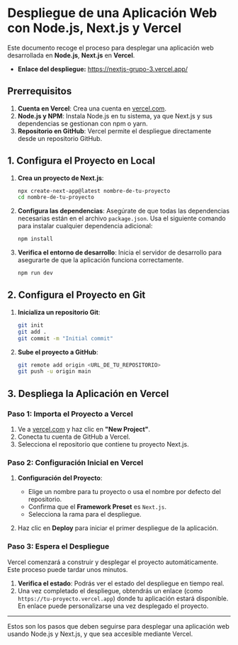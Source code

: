 # Despliegue de una Aplicación Web con Node.js, Next.js y Vercel

Este documento recoge el proceso para desplegar una aplicación web desarrollada en **Node.js**, **Next.js** en **Vercel**.

- **Enlace del despliegue:** https://nextjs-grupo-3.vercel.app/

## Prerrequisitos

1. **Cuenta en Vercel**: Crea una cuenta en [vercel.com](https://vercel.com/).
2. **Node.js y NPM**: Instala Node.js en tu sistema, ya que Next.js y sus dependencias se gestionan con npm o yarn.
3. **Repositorio en GitHub**: Vercel permite el despliegue directamente desde un repositorio GitHub.

## 1. Configura el Proyecto en Local

1. **Crea un proyecto de Next.js**:

   ```bash
   npx create-next-app@latest nombre-de-tu-proyecto
   cd nombre-de-tu-proyecto
   ```

2. **Configura las dependencias**: Asegúrate de que todas las dependencias necesarias están en el archivo `package.json`. Usa el siguiente comando para instalar cualquier dependencia adicional:

   ```bash
   npm install
   ```

3. **Verifica el entorno de desarrollo**: Inicia el servidor de desarrollo para asegurarte de que la aplicación funciona correctamente.

   ```bash
   npm run dev
   ```

## 2. Configura el Proyecto en Git

1. **Inicializa un repositorio Git**:

   ```bash
   git init
   git add .
   git commit -m "Initial commit"
   ```

2. **Sube el proyecto a GitHub**:

   ```bash
   git remote add origin <URL_DE_TU_REPOSITORIO>
   git push -u origin main
   ```

## 3. Despliega la Aplicación en Vercel

### Paso 1: Importa el Proyecto a Vercel

1. Ve a [vercel.com](https://vercel.com) y haz clic en **"New Project"**.
2. Conecta tu cuenta de GitHub a Vercel.
3. Selecciona el repositorio que contiene tu proyecto Next.js.

### Paso 2: Configuración Inicial en Vercel

1. **Configuración del Proyecto**:

   - Elige un nombre para tu proyecto o usa el nombre por defecto del repositorio.
   - Confirma que el **Framework Preset** es `Next.js`.
   - Selecciona la rama para el despliegue.

2. Haz clic en **Deploy** para iniciar el primer despliegue de la aplicación.

### Paso 3: Espera el Despliegue

Vercel comenzará a construir y desplegar el proyecto automáticamente. Este proceso puede tardar unos minutos.

1. **Verifica el estado**: Podrás ver el estado del despliegue en tiempo real.
2. Una vez completado el despliegue, obtendrás un enlace (como `https://tu-proyecto.vercel.app`) donde tu aplicación estará disponible. En enlace puede personalizarse una vez desplegado el proyecto.

---

Estos son los pasos que deben seguirse para desplegar una aplicación web usando Node.js y Next.js, y que sea accesible mediante Vercel.
